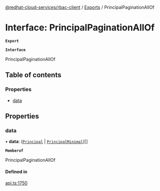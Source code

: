[@redhat-cloud-services/rbac-client](../README.md) / [Exports](../modules.md) / PrincipalPaginationAllOf

# Interface: PrincipalPaginationAllOf

**`Export`**

**`Interface`**

PrincipalPaginationAllOf

## Table of contents

### Properties

- [data](PrincipalPaginationAllOf.md#data)

## Properties

### data

• **data**: ([`Principal`](Principal.md) \| [`PrincipalMinimal`](PrincipalMinimal.md))[]

**`Memberof`**

PrincipalPaginationAllOf

#### Defined in

[api.ts:1750](https://github.com/mkholjuraev/javascript-clients/blob/master/packages/rbac/api.ts#L1750)
